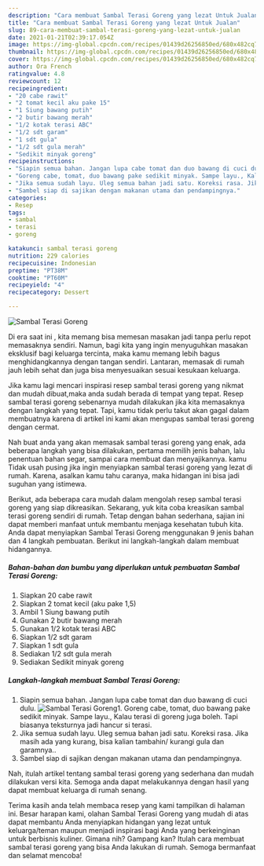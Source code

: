 ```yaml
---
description: "Cara membuat Sambal Terasi Goreng yang lezat Untuk Jualan"
title: "Cara membuat Sambal Terasi Goreng yang lezat Untuk Jualan"
slug: 89-cara-membuat-sambal-terasi-goreng-yang-lezat-untuk-jualan
date: 2021-01-21T02:39:17.054Z
image: https://img-global.cpcdn.com/recipes/01439d26256850ed/680x482cq70/sambal-terasi-goreng-foto-resep-utama.jpg
thumbnail: https://img-global.cpcdn.com/recipes/01439d26256850ed/680x482cq70/sambal-terasi-goreng-foto-resep-utama.jpg
cover: https://img-global.cpcdn.com/recipes/01439d26256850ed/680x482cq70/sambal-terasi-goreng-foto-resep-utama.jpg
author: Ora French
ratingvalue: 4.8
reviewcount: 12
recipeingredient:
- "20 cabe rawit"
- "2 tomat kecil aku pake 15"
- "1 Siung bawang putih"
- "2 butir bawang merah"
- "1/2 kotak terasi ABC"
- "1/2 sdt garam"
- "1 sdt gula"
- "1/2 sdt gula merah"
- "Sedikit minyak goreng"
recipeinstructions:
- "Siapin semua bahan. Jangan lupa cabe tomat dan duo bawang di cuci dulu."
- "Goreng cabe, tomat, duo bawang pake sedikit minyak. Sampe layu., Kalau terasi di goreng juga boleh. Tapi biasanya teksturnya jadi hancur si terasi."
- "Jika semua sudah layu. Uleg semua bahan jadi satu. Koreksi rasa. Jika masih ada yang kurang, bisa kalian tambahin/ kurangi gula dan garamnya.."
- "Sambel siap di sajikan dengan makanan utama dan pendampingnya."
categories:
- Resep
tags:
- sambal
- terasi
- goreng

katakunci: sambal terasi goreng 
nutrition: 229 calories
recipecuisine: Indonesian
preptime: "PT38M"
cooktime: "PT60M"
recipeyield: "4"
recipecategory: Dessert

---
```



![Sambal Terasi Goreng](https://img-global.cpcdn.com/recipes/01439d26256850ed/680x482cq70/sambal-terasi-goreng-foto-resep-utama.jpg)

Di era  saat ini , kita memang bisa memesan masakan jadi tanpa perlu repot memasaknya sendiri. Namun, bagi kita yang ingin menyuguhkan masakan eksklusif bagi keluarga tercinta, maka kamu memang lebih bagus menghidangkannya dengan tangan sendiri. Lantaran, memasak di rumah jauh lebih sehat dan juga bisa menyesuaikan sesuai kesukaan keluarga.

Jika kamu lagi mencari inspirasi resep sambal terasi goreng yang nikmat dan mudah dibuat,maka anda sudah berada di tempat yang tepat. Resep sambal terasi goreng  sebenarnya mudah dilakukan jika kita memasaknya dengan langkah yang tepat. Tapi, kamu tidak perlu takut akan gagal dalam membuatnya 
karena di artikel ini kami akan mengupas sambal terasi goreng dengan cermat.  



Nah buat anda yang akan memasak sambal terasi goreng yang enak, ada beberapa langkah yang bisa dilakukan, pertama memilih jenis bahan, lalu penentuan bahan segar, sampai cara membuat dan menyajikannya. kamu Tidak usah pusing jika ingin menyiapkan sambal terasi goreng yang lezat di rumah. Karena, asalkan kamu  tahu caranya, maka hidangan ini bisa jadi suguhan yang istimewa.

Berikut, ada beberapa cara mudah dalam mengolah resep sambal terasi goreng yang siap dikreasikan. Sekarang, yuk kita coba kreasikan sambal terasi goreng sendiri di rumah. Tetap dengan bahan sederhana, sajian ini dapat memberi manfaat untuk membantu menjaga kesehatan tubuh kita. Anda dapat menyiapkan Sambal Terasi Goreng menggunakan 9 jenis bahan dan 4 langkah pembuatan. Berikut ini langkah-langkah dalam membuat hidangannya.

<!--inarticleads1-->

##### Bahan-bahan dan bumbu yang diperlukan untuk pembuatan Sambal Terasi Goreng:

1. Siapkan 20 cabe rawit
1. Siapkan 2 tomat kecil (aku pake 1,5)
1. Ambil 1 Siung bawang putih
1. Gunakan 2 butir bawang merah
1. Gunakan 1/2 kotak terasi ABC
1. Siapkan 1/2 sdt garam
1. Siapkan 1 sdt gula
1. Sediakan 1/2 sdt gula merah
1. Sediakan Sedikit minyak goreng




<!--inarticleads2-->

##### Langkah-langkah membuat Sambal Terasi Goreng:

1. Siapin semua bahan. Jangan lupa cabe tomat dan duo bawang di cuci dulu.
<img src="https://img-global.cpcdn.com/steps/07221b107a115d5c/160x128cq70/sambal-terasi-goreng-langkah-memasak-1-foto.jpg" alt="Sambal Terasi Goreng">1. Goreng cabe, tomat, duo bawang pake sedikit minyak. Sampe layu., Kalau terasi di goreng juga boleh. Tapi biasanya teksturnya jadi hancur si terasi.
1. Jika semua sudah layu. Uleg semua bahan jadi satu. Koreksi rasa. Jika masih ada yang kurang, bisa kalian tambahin/ kurangi gula dan garamnya..
1. Sambel siap di sajikan dengan makanan utama dan pendampingnya.




Nah, itulah artikel tentang  sambal terasi goreng  yang sederhana dan mudah dilakukan versi kita. Semoga anda dapat melakukannya dengan hasil yang dapat membuat keluarga di rumah senang. 

Terima kasih anda telah membaca resep yang kami tampilkan di halaman ini. Besar harapan kami, olahan  Sambal Terasi Goreng yang mudah di atas dapat membantu Anda menyiapkan hidangan yang lezat untuk keluarga/teman maupun menjadi inspirasi bagi Anda yang berkeinginan untuk berbisnis kuliner. Gimana nih? Gampang kan? Itulah cara membuat sambal terasi goreng yang bisa Anda lakukan di rumah. Semoga bermanfaat dan selamat mencoba!


